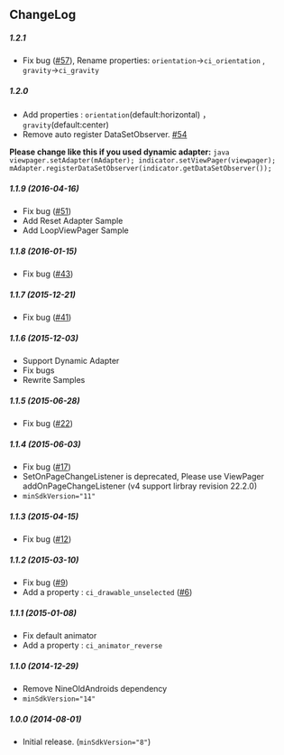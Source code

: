ChangeLog
--------
##### 1.2.1
* Fix bug ([#57](https://github.com/ongakuer/CircleIndicator/issues/57)), Rename properties: ```orientation```->```ci_orientation``` , ```gravity```->```ci_gravity```


##### 1.2.0
* Add properties : ```orientation```(default:horizontal) ， ```gravity```(default:center)
* Remove auto register DataSetObserver. [#54](https://github.com/ongakuer/CircleIndicator/issues/54)

 <b>Please change like this if you used dynamic adapter:</b>
    ```java
    viewpager.setAdapter(mAdapter);
    indicator.setViewPager(viewpager);
    mAdapter.registerDataSetObserver(indicator.getDataSetObserver());
    ```

##### 1.1.9  (2016-04-16)
* Fix bug ([#51](https://github.com/ongakuer/CircleIndicator/issues/51))
* Add Reset Adapter Sample
* Add LoopViewPager Sample

##### 1.1.8  (2016-01-15)
* Fix bug ([#43](https://github.com/ongakuer/CircleIndicator/pull/43))

##### 1.1.7  (2015-12-21)
* Fix bug ([#41](https://github.com/ongakuer/CircleIndicator/issues/41))

##### 1.1.6  (2015-12-03)
* Support Dynamic Adapter
* Fix bugs
* Rewrite Samples

##### 1.1.5  (2015-06-28)
* Fix bug ([#22](https://github.com/ongakuer/CircleIndicator/issues/22))

##### 1.1.4  (2015-06-03)
* Fix bug ([#17](https://github.com/ongakuer/CircleIndicator/issues/17))
* SetOnPageChangeListener is deprecated, Please use ViewPager addOnPageChangeListener (v4 support lirbray revision 22.2.0)
* ```minSdkVersion="11"```

##### 1.1.3  (2015-04-15)
* Fix bug ([#12](https://github.com/ongakuer/CircleIndicator/issues/12))

##### 1.1.2  (2015-03-10)
* Fix bug ([#9](https://github.com/ongakuer/CircleIndicator/pull/9))
* Add a property : ```ci_drawable_unselected``` ([#6](https://github.com/ongakuer/CircleIndicator/pull/6))

##### 1.1.1  (2015-01-08)
* Fix default animator
* Add a property : ```ci_animator_reverse```

##### 1.1.0  (2014-12-29)
* Remove NineOldAndroids dependency
* ```minSdkVersion="14"```

##### 1.0.0  (2014-08-01)
* Initial release. (```minSdkVersion="8"```)